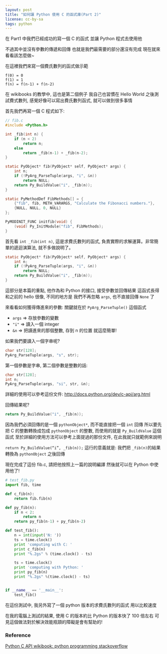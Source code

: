 ```yaml
---
layout: post
title: "如何讓 Python 使用 C 的函式庫(Part 2)"
license: cc-by-sa
tags: python
---
```


在 Part1 中我們已經成功的寫一個 C 的函式 並讓 Python 程式去使用他

不過其中並沒有參數的傳遞和回傳 也就是我們最需要的部分還沒有完成 現在就來看看該怎麼做~

在這裡我們來寫一個費氏數列的函式做示範

```
f(0) = 0
f(1) = 1
f(n) = f(n-1) + f(n-2)
```

在 wikibooks 的教學中, 這也是第二個例子 我自己也習慣在 Hello World 之後測試費式數列, 感覺好像可以寫出費氏數列函式, 就可以做到很多事情

首先我們再寫一個 C 程式如下:
```c
// fib.c
#include <Python.h>

int _fib(int n) {
    if (n < 2)
        return n;
    else
        return _fib(n-1) + _fib(n-2);
}

static PyObject* fib(PyObject* self, PyObject* args) {
    int n;
    if (!PyArg_ParseTuple(args, "i", &n))
        return NULL;
    return Py_BuildValue("i", _fib(n));
}

static PyMethodDef FibMethods[] = {
    {"fib", fib, METH_VARARGS, "Calculate the Fibonacci numbers."},
    {NULL, NULL, 0, NULL}
};

PyMODINIT_FUNC initfib(void) {
    (void) Py_InitModule("fib", FibMethods);
}
```

首先看 `int _fib(int n)`, 這是求費氏數列的函式, 負責實際的求解運算。非常簡單的遞迴演算法, 就不多做說明了。

```c
static PyObject* fib(PyObject* self, PyObject* args) {
    int n;
    if (!PyArg_ParseTuple(args, "i", &n))
        return NULL;
    return Py_BuildValue("i", _fib(n));
}
```
這部分是本篇的重點, 他作為和 Python 的接口, 接受參數並回傳結果 這函式長得和之前的 hello 很像, 不同的地方是 我們不再忽略 `args`, 也不直接回傳 `None` 了

來看看如何獲得傳進來的參數: 關鍵就在於 `PyArg_ParseTuple()` 這個函式

* `args` => 存放參數的變數
* `"i"` => 讀入一個 integer
* `&n` => 把讀進來的那個整數, 存到 n 的位置 就這麼簡單!

如果我們要讀入一個字串呢?

```c
char str[128];
PyArg_ParseTuple(args, "s", str);
```

第一個參數是字串, 第二個參數是整數的話:
```c
char str[128];
int n;
PyArg_ParseTuple(args, "si", str, &n);
```
詳細的使用可以參考這份文件: http://docs.python.org/dev/c-api/arg.html

回傳結果呢?

```c
return Py_BuildValue("i", _fib(n));
```

因為我們必須回傳的是一個 `pythonObject*`, 而不能直接把一個 `int` 回傳 所以要先把 C 的整數轉換成包成 `pythonObject` 的整數, 而使用的就是 `Py_BuildValue` 這個函式 至於詳細的使用方法可以參考上面提過的那份文件, 在此我就只就範例來說明

`return Py_BuildValue(“i”, _fib(n));` 這行的意義就是: 我們把 `_fib(n)`的結果轉換為 `pythonObject` 之後回傳

現在完成了這份 fib.c, 請把他按照上一篇的說明編譯 然後就可以在 Python 中使用他了!

```python
# test_fib.py
import fib, time

def c_fib(n):
    return fib.fib(n)

def py_fib(n):
    if n < 2:
        return n
    return py_fib(n-1) + py_fib(n-2)

def test_fib():
    n = int(input('N: '))
    ts = time.clock()
    print 'computing with C: '
    print c_fib(n)
    print "%.2gs" % (time.clock() - ts)

    ts = time.clock()
    print 'computing with Python: '
    print py_fib(n)
    print "%.2gs" %(time.clock() - ts)


if __name__ == '__main__':
    test_fib()
```

在這份測試中, 我另外寫了一個 python 版本的求費氏數列的函式 用以比較速度

在我的電腦上測試的結果, 使用 C 的版本約比 Python 的版本快了 100 倍左右 可見這個做法對於解決效能瓶頸的障礙是會有幫助的!

### Reference
[Python C API wikibook: python programming stackoverflow](http://en.wikibooks.org/wiki/Python_Programming)
